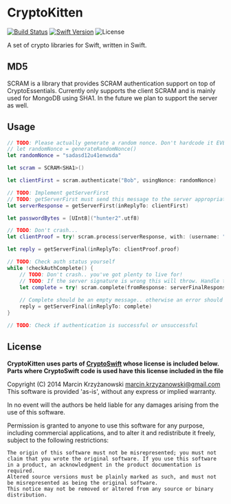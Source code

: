 # CryptoKitten

[![Build Status](https://travis-ci.org/CryptoKitten/SCRAM.svg?branch=master)](https://travis-ci.org/CryptoKitten/SCRAM)
[![Swift Version](https://img.shields.io/badge/swift-3.0-orange.svg)](https://swift.org)
![License](https://img.shields.io/github/license/CryptoKitten/SCRAM.svg)

A set of crypto libraries for Swift, written in Swift.
 
## MD5
 
SCRAM is a library that provides SCRAM authentication support on top of CryptoEssentials. Currently only supports the client SCRAM and is mainly used for MongoDB using SHA1. In the future we plan to support the server as well.

## Usage

```swift
// TODO: Please actually generate a random nonce. Don't hardcode it EVER
// let randomNonce = generateRandomNonce()
let randomNonce = "sadasd12u41enwsda"

let scram = SCRAM<SHA1>()

let clientFirst = scram.authenticate("Bob", usingNonce: randomNonce)

// TODO: Implement getServerFirst
// TODO: getServerFirst must send this message to the server appropriately
let serverResponse = getServerFirst(inReplyTo: clientFirst)

let passwordBytes = [UInt8]("hunter2".utf8)

// TODO: Don't crash...
let clientProof = try! scram.process(serverResponse, with: (username: "Bob", password: passwordBytes), usingNonce: randomNonce)

let reply = getServerFinal(inReplyTo: clientProof.proof)

// TODO: Check auth status yourself
while !checkAuthComplete() {
	// TODO: Don't crash.. you've got plenty to live for!
	// TODO: If the server signature is wrong this will throw. Handle that properly!
	let complete = try! scram.complete(fromResponse: serverFinalResponse, verifying: clientProof.serverSignature)
	
	// Complete should be an empty message.. otherwise an error should've been thrown
	reply = getServerFinal(inReplyTo: complete)
}

// TODO: Check if authentication is successful or unsuccessful
```

## License

**CryptoKitten uses parts of [CryptoSwift](https://github.com/krzyzanowskim/CryptoSwift) whose license is included below.
Parts where CryptoSwift code is used have this license included in the file**

Copyright (C) 2014 Marcin Krzyżanowski marcin.krzyzanowski@gmail.com This software is provided 'as-is', without any express or implied warranty.

In no event will the authors be held liable for any damages arising from the use of this software.

Permission is granted to anyone to use this software for any purpose, including commercial applications, and to alter it and redistribute it freely, subject to the following restrictions:

    The origin of this software must not be misrepresented; you must not claim that you wrote the original software. If you use this software in a product, an acknowledgment in the product documentation is required.
    Altered source versions must be plainly marked as such, and must not be misrepresented as being the original software.
    This notice may not be removed or altered from any source or binary distribution.

